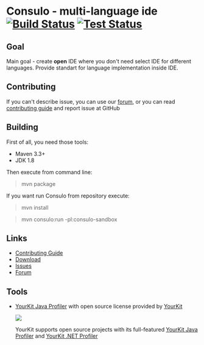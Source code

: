 # Consulo - multi-language ide [![Build Status](https://img.shields.io/jenkins/s/https/ci.consulo.io/job/consulo+maven.svg?style=flat-square)](https://ci.consulo.io/job/consulo/)  [![Test Status](https://img.shields.io/jenkins/t/https/ci.consulo.io/job/consulo+maven.svg?style=flat-square)](https://ci.consulo.io/job/consulo/)

## Goal

Main goal - create **open** IDE where you don't need select IDE for different languages. Provide standart for language implementation inside IDE.

## Contributing

If you can't describe issue, you can use our [forum](https://discuss.consulo.io/), or you can read [contributing guide](https://github.com/consulo/consulo/blob/master/CONTRIBUTING.md)  and report issue at GitHub

## Building

First of all, you need those tools:
 * Maven 3.3+
 * JDK 1.8

Then execute from command line:

> mvn package

If you want run Consulo from repository execute:

> mvn install

> mvn consulo:run -pl:consulo-sandbox

## Links

* [Contributing Guide](https://github.com/consulo/consulo/blob/master/CONTRIBUTING.md)
* [Download](https://github.com/consulo/consulo/wiki/Downloads)
* [Issues](https://github.com/consulo/consulo/issues)
* [Forum](https://discuss.consulo.io/)


## Tools

 *  [YourKit Java Profiler](https://www.yourkit.com/java/profiler) with open source license provided by [YourKit](https://www.yourkit.com/)

    ![](https://www.yourkit.com/images/yklogo.png)

    YourKit supports open source projects with its full-featured  [YourKit Java Profiler](https://www.yourkit.com/java/profiler/) and [YourKit .NET Profiler](https://www.yourkit.com/.net/profiler/)